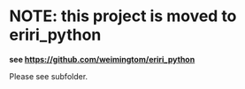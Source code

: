 **NOTE: this project is moved to eriri_python**  
===

**see https://github.com/weimingtom/eriri_python**  

Please see subfolder.  

